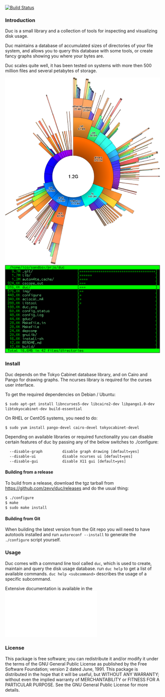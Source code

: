 
[![Build Status](https://travis-ci.org/zevv/duc.svg?branch=master)](https://travis-ci.org/zevv/duc)

### Introduction

Duc is a small library and a collection of tools for inspecting and visualizing
disk usage. 

Duc maintains a database of accumulated sizes of directories of your file
system, and allows you to query this database with some tools, or create fancy
graphs showing you where your bytes are.

Duc scales quite well, it has been tested on systems with more then 500 million
files and several petabytes of storage. 

![duc gui](/img/example.png) 
![duc ui](img/ui.png)


### Install

Duc depends on the Tokyo Cabinet database library, and on Cairo and Pango for
drawing graphs. The ncurses library is required for the curses user interface.

To get the required dependencies on Debian / Ubuntu:

```
$ sudo apt-get install libncurses5-dev libcairo2-dev libpango1.0-dev libtokyocabinet-dev build-essential
```

On RHEL or CentOS systems, you need to do:

```
$ sudo yum install pango-devel cairo-devel tokyocabinet-devel 
```

Depending on available libraries or required functionality you can disable
certain features of duc by passing any of the below switches to ./configure:

```
  --disable-graph         disable graph drawing [default=yes]
  --disable-ui            disable ncurses ui [default=yes]
  --disable-gui           disable X11 gui [default=yes]
```

#### Building from a release

To build from a release, download the tgz tarball from
https://github.com/zevv/duc/releases and do the usual thing:

```
$ ./configure
$ make
$ sudo make install
```


#### Building from Git

When building the latest version from the Git repo you will need to have
autotools installed and run `autoreconf --install` to generate the
`./configure` script yourself.


### Usage

Duc comes with a command line tool called `duc`, which is used to create,
maintain and query the disk usage database.  run `duc help` to get a list of
available commands. `duc help <subcommand>` describes the usage of a specific
subcommand.

Extensive documentation is available in the ![manual page](doc/duc.md)



### License

This package is free software; you can redistribute it and/or modify it under
the terms of the GNU General Public License as published by the Free Software
Foundation; version 2 dated June, 1991. This package is distributed in the hope
that it will be useful, but WITHOUT ANY WARRANTY; without even the implied
warranty of MERCHANTABILITY or FITNESS FOR A PARTICULAR PURPOSE. See the GNU
General Public License for more details.

